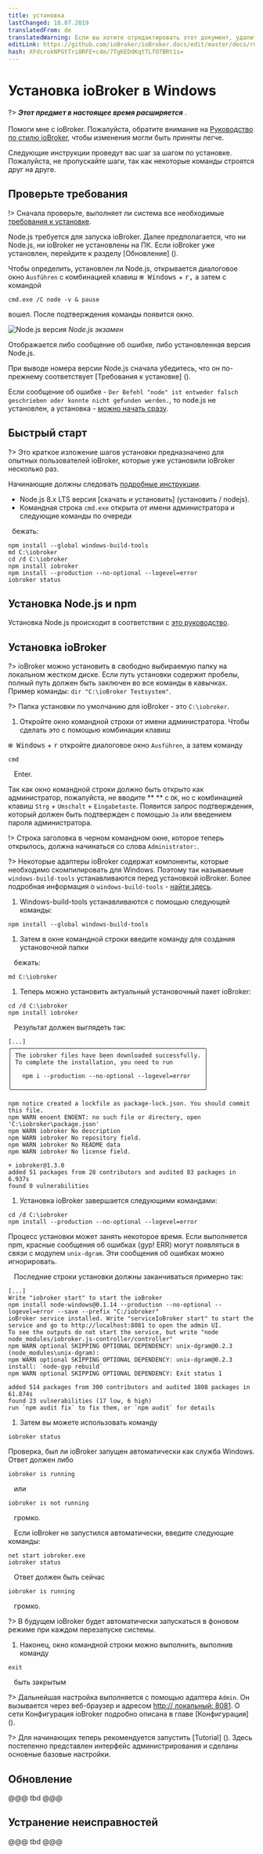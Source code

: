 ```yaml
---
title: установка
lastChanged: 18.07.2019
translatedFrom: de
translatedWarning: Если вы хотите отредактировать этот документ, удалите поле «translationFrom», в противном случае этот документ будет снова автоматически переведен
editLink: https://github.com/ioBroker/ioBroker.docs/edit/master/docs/ru/install/windows.md
hash: XFdcrokNPGtTri8RFE+c4m/7TgKEDdKqtTLfO7BRt1s=
---
```

# Установка ioBroker в Windows
?> ***Этот предмет в настоящее время расширяется*** . <br><br> Помоги мне с ioBroker. Пожалуйста, обратите внимание на [Руководство по стилю ioBroker](community/styleguidedoc), чтобы изменения могли быть приняты легче.

Следующие инструкции проведут вас шаг за шагом по установке. Пожалуйста, не пропускайте шаги, так как некоторые команды строятся друг на друге.

## Проверьте требования
!> Сначала проверьте, выполняет ли система все необходимые [требования к установке](install/requirements).

Node.js требуется для запуска ioBroker. Далее предполагается, что ни Node.js, ни ioBroker не установлены на ПК. Если ioBroker уже установлен, перейдите к разделу [Обновление] ().

Чтобы определить, установлен ли Node.js, открывается диалоговое окно `Ausführen` с комбинацией клавиш <kbd>⊞ Windows</kbd> + <kbd>r,</kbd> а затем с командой

```
cmd.exe /C node -v & pause
```

вошел. После подтверждения команды появится окно.

![Node.js версия](../../de/install/media/w02nodecheck.png) *Node.js экзамен*

Отображается либо сообщение об ошибке, либо установленная версия Node.js.

При выводе номера версии Node.js сначала убедитесь, что он по-прежнему соответствует [Требования к установке] ().

Если сообщение об ошибке - `Der Befehl "node" ist entweder falsch geschrieben oder konnte nicht gefunden werden.`, то node.js не установлен, а установка - [можно начать сразу](#nodeinst).

## Быстрый старт
?> Это краткое изложение шагов установки предназначено для опытных пользователей ioBroker, которые уже установили ioBroker несколько раз.

Начинающие должны следовать [подробные инструкции](#nodeinst).

* Node.js 8.x LTS версия [скачать и установить] (установить / nodejs).
* Командная строка `cmd.exe` открыта от имени администратора и следующие команды по очереди

  бежать:

```
npm install --global windows-build-tools
md C:\iobroker
cd /d C:\iobroker
npm install iobroker
npm install --production --no-optional --logevel=error
iobroker status
```

<div id="nodeinst"></div>

## Установка Node.js и npm
Установка Node.js происходит в соответствии с [это руководство](install/nodejs).

## Установка ioBroker
?> ioBroker можно установить в свободно выбираемую папку на локальном жестком диске. Если путь установки содержит пробелы, полный путь должен быть заключен во все команды в кавычках.
Пример команды: `dir "C:\ioBroker Testsystem"`.

?> Папка установки по умолчанию для ioBroker - это `C:\iobroker`.

1. Откройте окно командной строки от имени администратора. Чтобы сделать это с помощью комбинации клавиш

<kbd>⊞ Windows</kbd> + <kbd>r</kbd> откройте диалоговое окно `Ausführen`, а затем команду

```
cmd
```

   Enter.

Так как окно командной строки должно быть открыто как администратор, пожалуйста, не вводите ** ** с `OK`, но с комбинацией клавиш `Strg` + `Umschalt` + `Eingabetaste`. Появится запрос подтверждения, который должен быть подтвержден с помощью `Ja` или введением пароля администратора.

!> Строка заголовка в черном командном окне, которое теперь открылось, должна начинаться со слова `Administrator:`.

?> Некоторые адаптеры ioBroker содержат компоненты, которые необходимо скомпилировать для Windows. Поэтому так называемые `windows-build-tools` устанавливаются перед установкой ioBroker. Более подробная информация о `windows-build-tools` - [найти здесь](https://github.com/felixrieseberg/windows-build-tools).

1. Windows-build-tools устанавливаются с помощью следующей команды:

```
npm install --global windows-build-tools
```

1. Затем в окне командной строки введите команду для создания установочной папки

   бежать:

```
md C:\iobroker
```

1. Теперь можно установить актуальный установочный пакет ioBroker:

```
cd /d C:\iobroker
npm install iobroker
```

   Результат должен выглядеть так:

```
[...]
╭───────────────────────────────────────────────────────╮
│ The iobroker files have been downloaded successfully. │
│ To complete the installation, you need to run         │
│                                                       │
│   npm i --production --no-optional --logevel=error    │
│                                                       │
╰───────────────────────────────────────────────────────╯

npm notice created a lockfile as package-lock.json. You should commit this file.
npm WARN enoent ENOENT: no such file or directory, open 'C:\iobroker\package.json'
npm WARN iobroker No description
npm WARN iobroker No repository field.
npm WARN iobroker No README data
npm WARN iobroker No license field.

+ iobroker@1.3.0
added 51 packages from 28 contributors and audited 83 packages in 6.937s
found 0 vulnerabilities
```

1. Установка ioBroker завершается следующими командами:

```
cd /d C:\iobroker
npm install --production --no-optional --logevel=error
```

Процесс установки может занять некоторое время. Если выполняется npm, красные сообщения об ошибках (gyp! ERR) могут появляться в связи с модулем `unix-dgram`. Эти сообщения об ошибках можно игнорировать.

   Последние строки установки должны заканчиваться примерно так:

```
[...]
Write "iobroker start" to start the ioBroker
npm install node-windows@0.1.14 --production --no-optional --logevel=error --save --prefix "C:/iobroker"
ioBroker service installed. Write "serviceIoBroker start" to start the service and go to http://localhost:8081 to open the admin UI.
To see the outputs do not start the service, but write "node node_modules/iobroker.js-controller/controller"
npm WARN optional SKIPPING OPTIONAL DEPENDENCY: unix-dgram@0.2.3 (node_modules\unix-dgram):
npm WARN optional SKIPPING OPTIONAL DEPENDENCY: unix-dgram@0.2.3 install: `node-gyp rebuild`
npm WARN optional SKIPPING OPTIONAL DEPENDENCY: Exit status 1

added 514 packages from 300 contributors and audited 1808 packages in 61.874s
found 23 vulnerabilities (17 low, 6 high)
run `npm audit fix` to fix them, or `npm audit` for details
```

1. Затем вы можете использовать команду

```
iobroker status
```

Проверка, был ли ioBroker запущен автоматически как служба Windows.
Ответ должен либо

```
iobroker is running
```

   или

```
iobroker is not running
```

   громко.

   Если ioBroker не запустился автоматически, введите следующие команды:

```
net start iobroker.exe
iobroker status
```

   Ответ должен быть сейчас

```
iobroker is running
```

   громко.

?> В будущем ioBroker будет автоматически запускаться в фоновом режиме при каждом перезапуске системы.

1. Наконец, окно командной строки можно выполнить, выполнив команду

```
exit
```

   быть закрытым

?> Дальнейшая настройка выполняется с помощью адаптера `Admin`. Он вызывается через веб-браузер и адресом [http:// локальный: 8081](http://localhost:8081). О сети Конфигурация ioBroker подробно описана в главе [Конфигурация] ().

?> Для начинающих теперь рекомендуется запустить [Tutorial] (). Здесь постепенно представлен интерфейс администрирования и сделаны основные базовые настройки.

## Обновление
@@@ tbd @@@

## Устранение неисправностей
@@@ tbd @@@